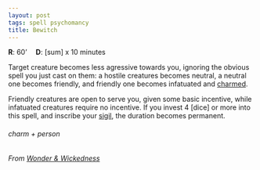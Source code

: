 ```yaml
---
layout: post
tags: spell psychomancy
title: Bewitch
---
```

**R**: 60’ 		**D**: [sum] x 10 minutes

Target creature becomes less agressive towards you, ignoring the obvious spell you just cast on them: a hostile creatures becomes neutral, a neutral one becomes friendly, and friendly one becomes infatuated and [charmed](/2020/11/09/base-rules/). 

Friendly creatures are open to serve you, given some basic incentive, while infatuated creatures require no incentive. If you invest 4 [dice] or more into this spell, and inscribe your [sigil](/spells/#lexicon), the duration becomes permanent.

###### charm + person
###### From [Wonder & Wickedness](https://www.drivethrurpg.com/product/145647/Wonder--Wickedness)

